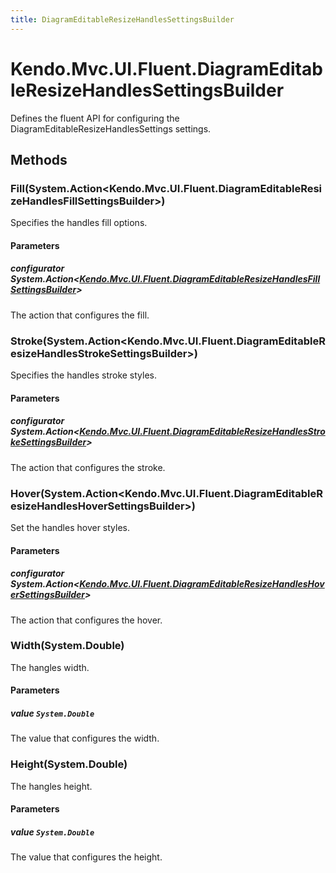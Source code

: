 ```yaml
---
title: DiagramEditableResizeHandlesSettingsBuilder
---
```


# Kendo.Mvc.UI.Fluent.DiagramEditableResizeHandlesSettingsBuilder
Defines the fluent API for configuring the DiagramEditableResizeHandlesSettings settings.




## Methods


### Fill(System.Action\<Kendo.Mvc.UI.Fluent.DiagramEditableResizeHandlesFillSettingsBuilder\>)
Specifies the handles fill options.


#### Parameters

##### configurator System.Action<[Kendo.Mvc.UI.Fluent.DiagramEditableResizeHandlesFillSettingsBuilder](/api/wrappers/aspnet-mvc/Kendo.Mvc.UI.Fluent/DiagramEditableResizeHandlesFillSettingsBuilder)>
The action that configures the fill.





### Stroke(System.Action\<Kendo.Mvc.UI.Fluent.DiagramEditableResizeHandlesStrokeSettingsBuilder\>)
Specifies the handles stroke styles.


#### Parameters

##### configurator System.Action<[Kendo.Mvc.UI.Fluent.DiagramEditableResizeHandlesStrokeSettingsBuilder](/api/wrappers/aspnet-mvc/Kendo.Mvc.UI.Fluent/DiagramEditableResizeHandlesStrokeSettingsBuilder)>
The action that configures the stroke.





### Hover(System.Action\<Kendo.Mvc.UI.Fluent.DiagramEditableResizeHandlesHoverSettingsBuilder\>)
Set the handles hover styles.


#### Parameters

##### configurator System.Action<[Kendo.Mvc.UI.Fluent.DiagramEditableResizeHandlesHoverSettingsBuilder](/api/wrappers/aspnet-mvc/Kendo.Mvc.UI.Fluent/DiagramEditableResizeHandlesHoverSettingsBuilder)>
The action that configures the hover.





### Width(System.Double)
The hangles width.


#### Parameters

##### value `System.Double`
The value that configures the width.





### Height(System.Double)
The hangles height.


#### Parameters

##### value `System.Double`
The value that configures the height.






